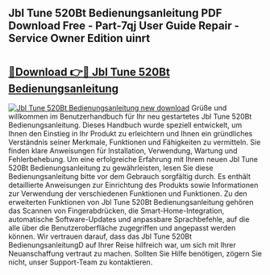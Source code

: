 ## Jbl Tune 520Bt Bedienungsanleitung PDF Download Free - Part-7qj User Guide Repair - Service Owner Edition uinrt

# <h2><a href="http://df46og.blite.top/?on=Jbl+Tune+520Bt+Bedienungsanleitung">🔗Download 👉🔴 Jbl Tune 520Bt Bedienungsanleitung</a></h2>

[![Jbl Tune 520Bt Bedienungsanleitung new download](https://i.imgur.com/lujVjoI.png)](http://df46og.blite.top/?on=Jbl+Tune+520Bt+Bedienungsanleitung)
Grüße und willkommen im Benutzerhandbuch für Ihr neu gestartetes Jbl Tune 520Bt Bedienungsanleitung. Dieses Handbuch wurde speziell entwickelt, um Ihnen den Einstieg in Ihr Produkt zu erleichtern und Ihnen ein gründliches Verständnis seiner Merkmale, Funktionen und Fähigkeiten zu vermitteln. Sie finden klare Anweisungen für Installation, Verwendung, Wartung und Fehlerbehebung. Um eine erfolgreiche Erfahrung mit Ihrem neuen Jbl Tune 520Bt Bedienungsanleitung zu gewährleisten, lesen Sie diese Bedienungsanleitung bitte vor dem Gebrauch sorgfältig durch. Es enthält detaillierte Anweisungen zur Einrichtung des Produkts sowie Informationen zur Verwendung der verschiedenen Funktionen und Funktionen. Zu den erweiterten Funktionen von Jbl Tune 520Bt Bedienungsanleitung gehören das Scannen von Fingerabdrücken, die Smart-Home-Integration, automatische Software-Updates und anpassbare Sprachbefehle, auf die alle über die Benutzeroberfläche zugegriffen und angepasst werden können. Wir vertrauen darauf, dass das Jbl Tune 520Bt BedienungsanleitungD auf Ihrer Reise hilfreich war, um sich mit Ihrer Neuanschaffung vertraut zu machen. Sollten Sie Hilfe benötigen, zögern Sie nicht, unser Support-Team zu kontaktieren.
